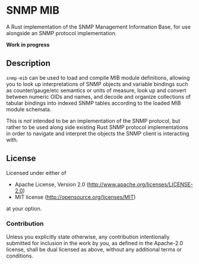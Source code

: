 # SNMP MIB

A Rust implementation of the SNMP Management Information Base, for use
alongside an SNMP protocol implementation.

**Work in progress**

## Description

`snmp-mib` can be used to load and compile MIB module definitions, allowing you
to look up interpretations of SNMP objects and variable bindings such as
counter/gauge/etc semantics or units of measure, look up and convert between
numeric OIDs and names, and decode and organize collections of tabular bindings
into indexed SNMP tables according to the loaded MIB module schemata.

This is *not* intended to be an implementation of the SNMP protocol, but rather
to be used along side existing Rust SNMP protocol implementations in order to
navigate and interpret the objects the SNMP client is interacting with.

## License

Licensed under either of

- Apache License, Version 2.0 (http://www.apache.org/licenses/LICENSE-2.0)
- MIT license (http://opensource.org/licenses/MIT)

at your option.

### Contribution

Unless you explicitly state otherwise, any contribution intentionally submitted
for inclusion in the work by you, as defined in the Apache-2.0 license, shall
be dual licensed as above, without any additional terms or conditions.
